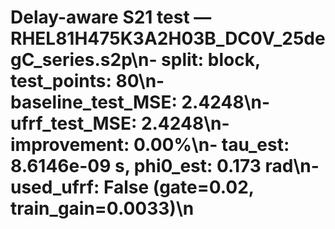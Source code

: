 # Delay-aware S21 test — RHEL81H475K3A2H03B_DC0V_25degC_series.s2p\n- split: block, test_points: 80\n- baseline_test_MSE: 2.4248\n- ufrf_test_MSE: 2.4248\n- improvement: 0.00%\n- tau_est: 8.6146e-09 s, phi0_est: 0.173 rad\n- used_ufrf: False (gate=0.02, train_gain=0.0033)\n